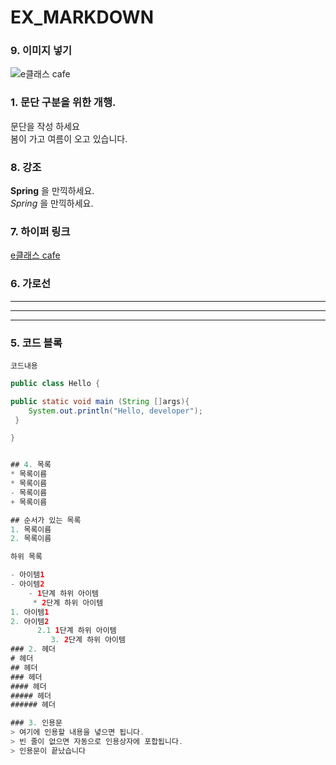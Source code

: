 # EX_MARKDOWN

### 9. 이미지 넣기  
![e클래스 cafe](https://cafe.naver.com/kndjang "e클래스 cafe 입니다")


### 1. 문단 구분을 위한 개행.
문단을 작성 하세요  
봄이 가고 여름이 오고 있습니다.  

### 8. 강조
**Spring** 을 만끽하세요.  
*Spring* 을 만끽하세요.  


### 7. 하이퍼 링크
[e클래스 cafe](https://cafe.naver.com/kndjang "e클래스 cafe 입니다")





### 6. 가로선
---  
***
---

### 5. 코드 블록
``` 프로그래밍 언어  
코드내용  
```

```java  
public class Hello {

public static void main (String []args){
    System.out.println("Hello, developer");
 }

}


## 4. 목록
* 목록이름  
* 목록이름
- 목록이름  
+ 목록이름  

## 순서가 있는 목록
1. 목록이름  
2. 목록이름

하위 목록  

- 아이템1  
- 아이템2  
    - 1단계 하위 아이템  
     * 2단계 하위 아이템  
1. 아이템1  
2. 아이템2  
      2.1 1단계 하위 아이템  
         3. 2단계 하위 아이템
### 2. 헤더  
# 헤더  
## 헤더  
### 헤더  
#### 헤더  
##### 헤더  
###### 헤더  

### 3. 인용문  
> 여기에 인용할 내용을 녛으면 됩니다.  
> 빈 줄이 없으면 자동으로 인용상자에 포합됩니다.  
> 인용문이 끝났습니다  
